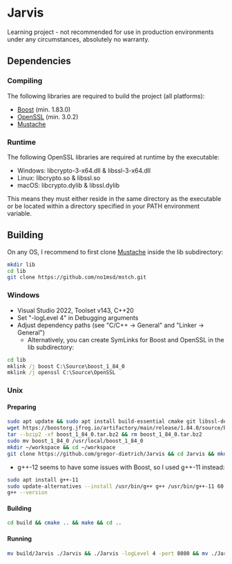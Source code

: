 # Jarvis

Learning project - not recommended for use in production environments under any circumstances, absolutely no warranty.

## Dependencies

### Compiling

The following libraries are required to build the project (all platforms):

- [Boost](https://www.boost.org) (min. 1.83.0)
- [OpenSSL](https://www.openssl.org) (min. 3.0.2)
- [Mustache](https://github.com/no1msd/mstch)

### Runtime

The following OpenSSL libraries are required at runtime by the executable:

- Windows: libcrypto-3-x64.dll & libssl-3-x64.dll
- Linux: libcrypto.so & libssl.so
- macOS: libcrypto.dylib & libssl.dylib

This means they must either reside in the same directory as the executable or be located within a directory specified in your PATH environment variable.

## Building

On any OS, I recommend to first clone [Mustache](https://github.com/no1msd/mstch) inside the lib subdirectory:

```sh
mkdir lib
cd lib
git clone https://github.com/no1msd/mstch.git
```

### Windows

- Visual Studio 2022, Toolset v143, C++20
- Set "-logLevel 4" in Debugging arguments
- Adjust dependency paths (see "C/C++ -> General" and "Linker -> General")
  - Alternatively, you can create SymLinks for Boost and OpenSSL in the lib subdirectory:

```cmd
cd lib
mklink /j boost C:\Source\boost_1_84_0
mklink /j openssl C:\Source\OpenSSL
```

### Unix

#### Preparing

```sh
sudo apt update && sudo apt install build-essential cmake git libssl-dev openssl tar wget
wget https://boostorg.jfrog.io/artifactory/main/release/1.84.0/source/boost_1_84_0.tar.bz2
tar --bzip2 -xf boost_1_84_0.tar.bz2 && rm boost_1_84_0.tar.bz2
sudo mv boost_1_84_0 /usr/local/boost_1_84_0
mkdir ~/workspace && cd ~/workspace
git clone https://github.com/gregor-dietrich/Jarvis && cd Jarvis && mkdir build
```

- g++-12 seems to have some issues with Boost, so I used g++-11 instead:

```sh
sudo apt install g++-11
sudo update-alternatives --install /usr/bin/g++ g++ /usr/bin/g++-11 60
g++ --version
```

#### Building

```sh
cd build && cmake .. && make && cd ..
```

#### Running

```sh
mv build/Jarvis ./Jarvis && ./Jarvis -logLevel 4 -port 8080 && mv ./Jarvis build/Jarvis
```
